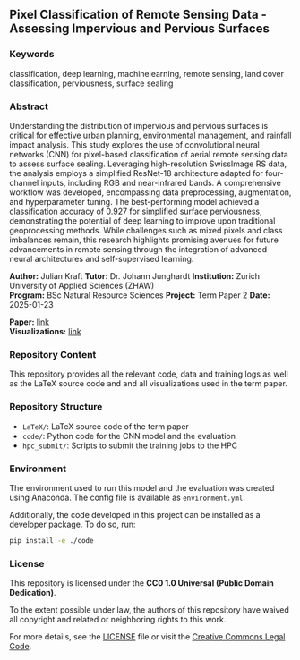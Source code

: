 ## Pixel Classification of Remote Sensing Data - Assessing Impervious and Pervious Surfaces

### Keywords
classification, deep learning, machinelearning, remote sensing, land cover classification, perviousness, surface sealing

### Abstract

Understanding the distribution of impervious and pervious surfaces is critical 
for effective urban planning, environmental management, and rainfall impact analysis. 
This study explores the use of convolutional neural networks (CNN) for 
pixel-based classification of aerial remote sensing data to assess surface sealing. 
Leveraging high-resolution SwissImage RS data, the analysis employs a simplified 
ResNet-18 architecture adapted for four-channel inputs, including RGB and 
near-infrared bands. A comprehensive workflow was developed, encompassing 
data preprocessing, augmentation, and hyperparameter tuning. The best-performing 
model achieved a classification accuracy of 0.927 for simplified surface perviousness, 
demonstrating the potential of deep learning to improve upon traditional 
geoprocessing methods. While challenges such as mixed pixels and class imbalances remain, 
this research highlights promising avenues for future advancements 
in remote sensing through the integration of advanced neural architectures and self-supervised learning.

**Author:**         Julian Kraft
**Tutor:**          Dr. Johann Junghardt
**Institution:**    Zurich University of Applied Sciences (ZHAW)<br>
**Program:**        BSc Natural Resource Sciences
**Project:**        Term Paper 2
**Date:**           2025-01-23

**Paper:** [link](./LaTeX/main.pdf)<br>
**Visualizations:** [link](./code/analysis/visualizations.ipynb)

### Repository Content

This repository provides all the relevant code, data and training logs as well as the LaTeX source code and
and all visualizations used in the term paper.

### Repository Structure

- `LaTeX/`: LaTeX source code of the term paper
- `code/`: Python code for the CNN model and the evaluation
- `hpc_submit/`: Scripts to submit the training jobs to the HPC

### Environment

The environment used to run this model and the evaluation was created using Anaconda. The config file is available as `environment.yml`.

Additionally, the code developed in this project can be installed as a developer package. To do so, run:

```bash
pip install -e ./code
```

### License

This repository is licensed under the **CC0 1.0 Universal (Public Domain Dedication)**. 

To the extent possible under law, the authors of this repository have waived all copyright and related or neighboring rights to this work. 

For more details, see the [LICENSE](./LICENSE) file or visit the [Creative Commons Legal Code](https://creativecommons.org/publicdomain/zero/1.0/legalcode).


